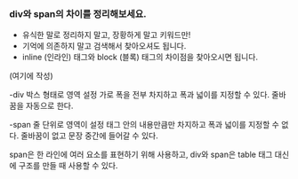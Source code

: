 ### div와 span의 차이를 정리해보세요.

- 유식한 말로 정리하지 말고, 장황하게 말고 키워드만!
- 기억에 의존하지 말고 검색해서 찾아오셔도 됩니다.
- inline (인라인) 태그와 block (블록) 태그의 차이점을 찾아오시면 됩니다.

(여기에 작성)

-div
박스 형태로 영역 설정
가로 폭을 전부 차지하고 폭과 넓이를 지정할 수 있다.
줄바꿈을 자동으로 한다.

-span
줄 단위로 영역이 설정
태그 안의 내용만큼만 차지하고 폭과 넓이를 지정할 수 없다.
줄바꿈이 없고 문장 중간에 들어갈 수 있다.

span은 한 라인에 여러 요소를 표현하기 위해 사용하고, div와 span은 table 태그 대신에 구조를 만들 때 사용할 수 있다.
